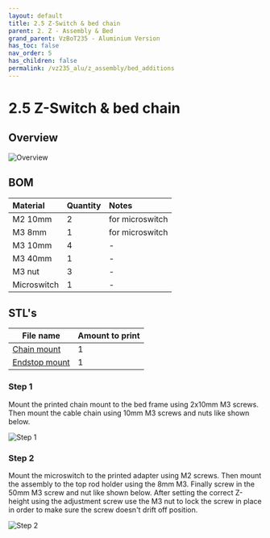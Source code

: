 ```yaml
---
layout: default
title: 2.5 Z-Switch & bed chain
parent: 2. Z - Assembly & Bed
grand_parent: VzBoT235 - Aluminium Version
has_toc: false
nav_order: 5
has_children: false
permalink: /vz235_alu/z_assembly/bed_additions
---
```


# 2.5 Z-Switch & bed chain

## Overview

![Overview](../../assets/images/manual/vz235_alu/z_assembly/bed_additions/overview.png)

## BOM

| Material    | Quantity | Notes           |
|:------------|:---------|:----------------|
| M2 10mm     | 2        | for microswitch |
| M3 8mm      | 1        | for microswitch |
| M3 10mm     | 4        | -               |
| M3 40mm     | 1        | -               |
| M3 nut      | 3        | -               |
| Microswitch | 1        | -               |

## STL's

| File name | Amount to print |
|-----------|-----------------|
| <a href="https://github.com/VzBoT3D/VzBoT-Vz235/blob/main/Assemblies%20%26%20STL/Frame/Frame%20brace.stl" target="_blank">Chain mount</a> | 1 |
| <a href="https://github.com/VzBoT3D/VzBoT-Vz235/blob/main/Assemblies%20%26%20STL/Frame/Frame%20brace.stl" target="_blank">Endstop mount</a> | 1 |

### Step 1

Mount the printed chain mount to the bed frame using 2x10mm M3 screws. Then mount the cable chain using 10mm M3 screws and nuts like shown below.

![Step 1](../../assets/images/manual/vz235_alu/z_assembly/bed_additions/step1.png)

### Step 2

Mount the microswitch to the printed adapter using M2 screws. Then mount the assembly to the top rod holder using the 8mm M3. Finally screw in the 50mm M3 screw and nut like shown below. After setting the correct Z-height using the adjustment screw use the M3 nut to lock the screw in place in order to make sure the screw doesn't drift off position.

![Step 2](../../assets/images/manual/vz235_alu/z_assembly/bed_additions/step2.png)
